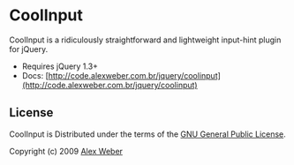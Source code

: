 # CoolInput

CoolInput is a ridiculously straightforward and lightweight input-hint plugin for jQuery.

* Requires jQuery 1.3+
* Docs: [http://code.alexweber.com.br/jquery/coolinput](http://code.alexweber.com.br/jquery/coolinput)


## License

CoolInput is Distributed under the terms of the [GNU General Public License](http://www.gnu.org/licenses/gpl-3.0.html).

Copyright (c) 2009 [Alex Weber](http://alexweber.com.br)
